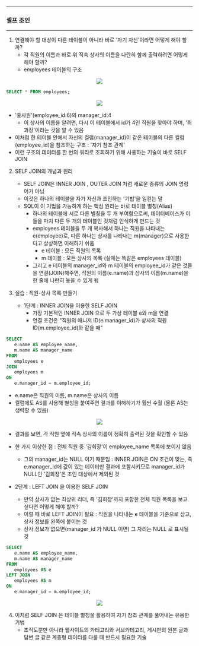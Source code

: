 -----
### 셀프 조인
-----
1. 연결해야 할 대상이 다른 테이블이 아니라 바로 '자기 자신'이라면 어떻게 해야 할까?
   - 각 직원의 이름과 바로 위 직속 상사의 이름을 나란히 함께 출력하려면 어떻게 해야 할까?
   - employees 테이블의 구조
<div align="center">
<img src="https://github.com/user-attachments/assets/079c9a28-c924-4524-a458-8afc5b7ecde1">
</div>

```sql
SELECT * FROM employees;
```
<div align="center">
<img src="https://github.com/user-attachments/assets/285dbd5b-3eb0-43c5-b45b-ea0d80a08c1b">
</div>

   - '홍사원'(employee_id:6)의 manager_id:4
     + 이 상사의 이름을 알려면, 다시 이 테이블에서 id가 4인 직원을 찾아야 하며, '최과장'이라는 것을 알 수 있음
   - 이처럼 한 테이블 안에서 자신의 컬럼(manager_id)이 같은 테이블의 다른 컬럼(employee_id)을 참조하는 구조 : '자기 참조 관계'
   - 이런 구조의 데이터를 한 번의 쿼리로 조회하기 위해 사용하는 기술이 바로 SELF JOIN

2. SELF JOIN의 개념과 원리
   - SELF JOIN은 INNER JOIN , OUTER JOIN 처럼 새로운 종류의 JOIN 명령어가 아님
   - 이것은 하나의 테이블을 자기 자신과 조인하는 '기법'을 일컫는 말
   - SQL이 이 기법을 가능하게 하는 핵심 원리는 바로 테이블 별칭(Alias)
     + 하나의 테이블에 서로 다른 별칭을 두 개 부여함으로써, 데이터베이스가 이들을 마치 다른 두 개의 테이블인 것처럼 인식하게 만드는 것
     + employees 테이블을 두 개 복사해서 하나는 직원을 나타내는 e(employee)로, 다른 하나는 상사를 나타내는 m(manager)으로 사용한다고 상상하면 이해하기 쉬움
        * e 테이블 : 모든 직원의 목록
        * m 테이블 : 모든 상사의 목록 (실체는 똑같은 employees 테이블)
     + 그리고 e 테이블의 manager_id와 m 테이블의 employee_id가 같은 것들을 연결(JOIN)해주면, 직원의 이름(e.name)과 상사의 이름(m.name)을 한 줄에 나란히 놓을 수 있게 됨

3. 실습 : 직원-상사 목록 만들기
   - 1단계 : INNER JOIN을 이용한 SELF JOIN
     + 가장 기본적인 INNER JOIN 으로 두 가상 테이블 e와 m을 연결
     + 연결 조건은 "직원의 매니저 ID(e.manager_id)가 상사의 직원 ID(m.employee_id)와 같을 때"
```sql
SELECT
   e.name AS employee_name,
   m.name AS manager_name
FROM
   employees e
JOIN
   employees m
ON
   e.manager_id = m.employee_id;
```
   - e.name은 직원의 이름, m.name은 상사의 이름
   - 컬럼에도 AS를 사용해 별칭을 붙여주면 결과를 이해하기가 훨씬 수월 (물론 AS는 생략할 수 있음)
<div align="center">
<img src="https://github.com/user-attachments/assets/8d337b74-8453-4631-947b-f7a3830da005">
</div>

   - 결과를 보면, 각 직원 옆에 직속 상사의 이름이 정확히 출력된 것을 확인할 수 있음
   - 한 가지 이상한 점 : 전체 직원 중 '김회장'이 employee_name 목록에 보이지 않음
     + 그의 manager_id는 NULL 이기 때문임 : INNER JOIN은 ON 조건이 맞는, 즉 e.manager_id에 값이 있는 데이터만 결과에 포함시키므로 manager_id가 NULL인 '김회장'은 조인 대상에서 제외된 것

   - 2단계 : LEFT JOIN 을 이용한 SELF JOIN
     + 만약 상사가 없는 최상위 리더, 즉 '김회장'까지 포함한 전체 직원 목록을 보고 싶다면 어떻게 해야 할까?
     + 이럴 때 바로 LEFT JOIN이 필요 : 직원을 나타내는 e 테이블을 기준으로 삼고, 상사 정보를 왼쪽에 붙이는 것
     + 상사 정보가 없으면(manager_id 가 NULL 이면) 그 자리는 NULL 로 표시될 것
```sql
SELECT
   e.name AS employee_name,
   m.name AS manager_name
FROM
   employees AS e
LEFT JOIN
   employees AS m
ON
   e.manager_id = m.employee_id;
```
<div align="center">
<img src="https://github.com/user-attachments/assets/64a79ef7-add7-4e0a-9698-67f08314a201">
</div>

4. 이처럼 SELF JOIN 은 테이블 별칭을 활용하여 자기 참조 관계를 풀어내는 유용한 기법
   - 조직도뿐만 아니라 웹사이트의 카테고리와 서브카테고리, 게시판의 원본 글과 답변 글 같은 계층형 데이터를 다룰 때 반드시 필요한 기술
